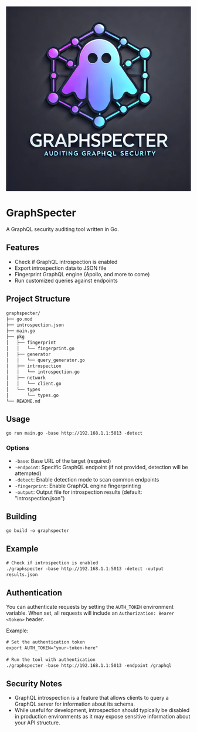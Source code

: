 <p align="center">
  <img alt="GraphSpecter" src="https://raw.githubusercontent.com/CyberRoute/graphspecter/main/img/graphspecter.png"/>
  <p align="center">
  </p>
</p>

# GraphSpecter

A GraphQL security auditing tool written in Go.

## Features

- Check if GraphQL introspection is enabled
- Export introspection data to JSON file
- Fingerprint GraphQL engine (Apollo, and more to come)
- Run customized queries against endpoints

## Project Structure

```
graphspecter/
├── go.mod
├── introspection.json
├── main.go
├── pkg
│   ├── fingerprint
│   │   └── fingerprint.go
│   ├── generator
│   │   └── query_generator.go
│   ├── introspection
│   │   └── introspection.go
│   ├── network
│   │   └── client.go
│   └── types
│       └── types.go
└── README.md
```

## Usage

```
go run main.go -base http://192.168.1.1:5013 -detect
```

### Options

- `-base`: Base URL of the target (required)
- `-endpoint`: Specific GraphQL endpoint (if not provided, detection will be attempted)
- `-detect`: Enable detection mode to scan common endpoints
- `-fingerprint`: Enable GraphQL engine fingerprinting
- `-output`: Output file for introspection results (default: "introspection.json")

## Building

```
go build -o graphspecter
```

## Example

```
# Check if introspection is enabled
./graphspecter -base http://192.168.1.1:5013 -detect -output results.json
```

## Authentication

You can authenticate requests by setting the `AUTH_TOKEN` environment variable. When set, all requests will include an `Authorization: Bearer <token>` header.

Example:
```
# Set the authentication token
export AUTH_TOKEN="your-token-here"

# Run the tool with authentication
./graphspecter -base http://192.168.1.1:5013 -endpoint /graphql
```

## Security Notes

- GraphQL introspection is a feature that allows clients to query a GraphQL server for information about its schema.
- While useful for development, introspection should typically be disabled in production environments as it may expose sensitive information about your API structure.
